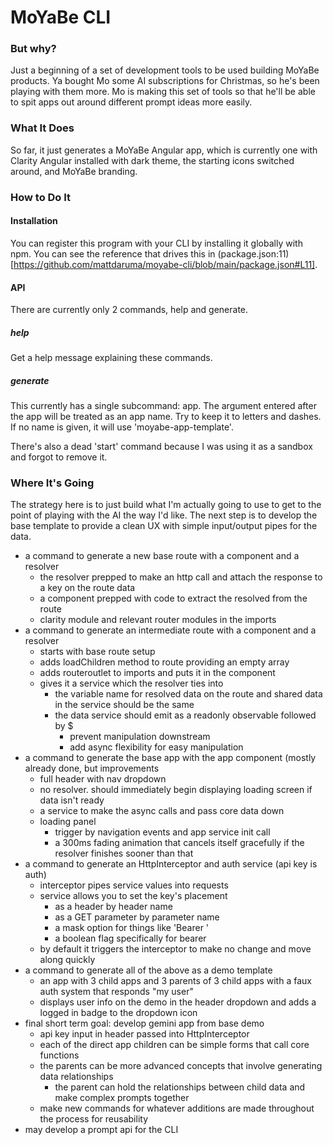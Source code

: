# MoYaBe CLI

### But why?

Just a beginning of a set of development tools to be used building MoYaBe products.  Ya bought Mo some AI subscriptions for Christmas, so he's been playing with them more.  Mo is making this set of tools so that he'll be able to spit apps out around different
prompt ideas more easily.

### What It Does

So far, it just generates a MoYaBe Angular app, which is currently one with Clarity Angular installed with dark theme, the starting icons switched around, and MoYaBe branding.  

### How to Do It

#### Installation

You can register this program with your CLI by installing it globally with npm.  You can see the reference that drives this in (package.json:11)[https://github.com/mattdaruma/moyabe-cli/blob/main/package.json#L11].  

#### API

There are currently only 2 commands, help and generate.

##### help

Get a help message explaining these commands.

##### generate

This currently has a single subcommand: app.  The argument entered after the app will be treated as an app name.  Try to keep it to letters and dashes.  If no name is given, it will use 'moyabe-app-template'.  

There's also a dead 'start' command because I was using it as a sandbox and forgot to remove it.

### Where It's Going

The strategy here is to just build what I'm actually going to use to get to the point of playing with the AI the way I'd like.  The next step is to develop the base template to provide a clean UX with simple input/output pipes for the data.  
- a command to generate a new base route with a component and a resolver
    - the resolver prepped to make an http call and attach the response to a key on the route data
    - a component prepped with code to extract the resolved from the route
    - clarity module and relevant router modules in the imports
- a command to generate an intermediate route with a component and a resolver
    - starts with base route setup
    - adds loadChildren method to route providing an empty array
    - adds routeroutlet to imports and puts it in the component
    - gives it a service which the resolver ties into
        - the variable name for resolved data on the route and shared data in the service should be the same
        - the data service should emit as a readonly observable followed by $ 
            - prevent manipulation downstream
            - add async flexibility for easy manipulation
- a command to generate the base app with the app component (mostly already done, but improvements
    - full header with nav dropdown
    - no resolver.  should immediately begin displaying loading screen if data isn't ready
    - a service to make the async calls and pass core data down
    - loading panel
        - trigger by navigation events and app service init call
        - a 300ms fading animation that cancels itself gracefully if the resolver finishes sooner than that
- a command to generate an HttpInterceptor and auth service (api key is auth)
    - interceptor pipes service values into requests
    - service allows you to set the key's placement
        - as a header by header name
        - as a GET parameter by parameter name
        - a mask option for things like 'Bearer '
        - a boolean flag specifically for bearer
    - by default it triggers the interceptor to make no change and move along quickly
- a command to generate all of the above as a demo template
    - an app with 3 child apps and 3 parents of 3 child apps with a faux auth system that responds "my user"
    - displays user info on the demo in the header dropdown and adds a logged in badge to the dropdown icon
- final short term goal: develop gemini app from base demo
    - api key input in header passed into HttpInterceptor
    - each of the direct app children can be simple forms that call core functions
    - the parents can be more advanced concepts that involve generating data relationships
        - the parent can hold the relationships between child data and make complex prompts together
    - make new commands for whatever additions are made throughout the process for reusability
- may develop a prompt api for the CLI